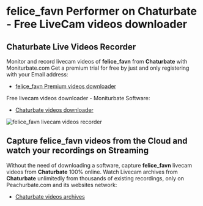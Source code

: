 # felice_favn Performer on Chaturbate - Free LiveCam videos downloader

## Chaturbate Live Videos Recorder

Monitor and record livecam videos of **felice_favn** from **Chaturbate** with Moniturbate.com
Get a premium trial for free by just and only registering with your Email address:
* [felice_favn Premium videos downloader](https://moniturbate.com/request-demo-licence-key.html)

Free livecam videos downloader - Moniturbate Software:
* [Chaturbate videos downloader](https://moniturbate.com/moniturbate-download-software.html)

![felice_favn livecam videos recorder](https://peachurnet.com/templates/moniturbate-software.png)


## Capture felice_favn videos from the Cloud and watch your recordings on Streaming

Without the need of downloading a software, capture **felice_favn** livecam videos from **Chaturbate** 100% online.
Watch Livecam archives from **Chaturbate** unlimitedly from thousands of existing recordings, only on Peachurbate.com and its websites network:
* [Chaturbate videos archives](https://peachurnet.com/)